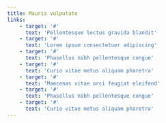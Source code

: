 ```yaml
---
title: Mauris vulputate
links:
    - target: '#'
      text: 'Pellentesque lectus gravida blandit'
    - target: '#'
      text: 'Lorem ipsum consectetuer adipiscing'
    - target: '#'
      text: 'Phasellus nibh pellentesque congue'
    - target: '#'
      text: 'Curio vitae metus aliquam pharetra'
    - target: '#'
      text: 'Maecenas vitae orci feugiat eleifend'
    - target: '#'
      text: 'Phasellus nibh pellentesque congue'
    - target: '#'
      text: 'Curio vitae metus aliquam pharetra'
---
```

